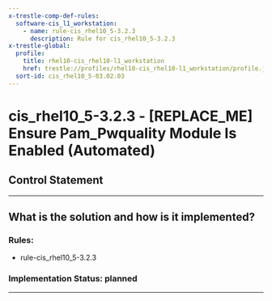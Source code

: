 ```yaml
---
x-trestle-comp-def-rules:
  software-cis_l1_workstation:
    - name: rule-cis_rhel10_5-3.2.3
      description: Rule for cis_rhel10_5-3.2.3
x-trestle-global:
  profile:
    title: rhel10-cis_rhel10-l1_workstation
    href: trestle://profiles/rhel10-cis_rhel10-l1_workstation/profile.json
  sort-id: cis_rhel10_5-03.02.03
---
```


# cis_rhel10_5-3.2.3 - \[REPLACE_ME\] Ensure Pam_Pwquality Module Is Enabled (Automated)

## Control Statement

______________________________________________________________________

## What is the solution and how is it implemented?

<!-- For implementation status enter one of: implemented, partial, planned, alternative, not-applicable -->

<!-- Note that the list of rules under ### Rules: is read-only and changes will not be captured after assembly to JSON -->

<!-- Add control implementation description here for control: cis_rhel10_5-3.2.3 -->

### Rules:

  - rule-cis_rhel10_5-3.2.3

### Implementation Status: planned

______________________________________________________________________
